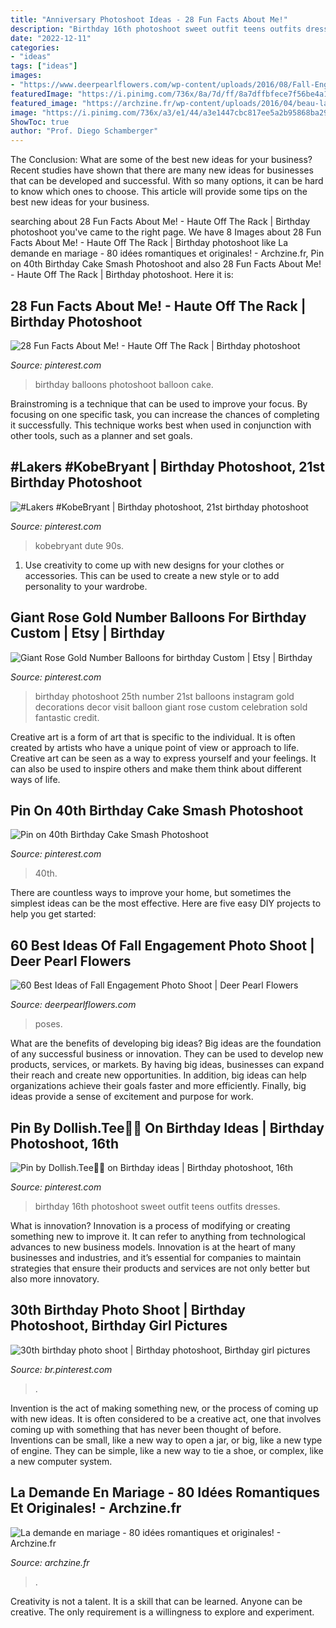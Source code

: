 ```yaml
---
title: "Anniversary Photoshoot Ideas - 28 Fun Facts About Me!"
description: "Birthday 16th photoshoot sweet outfit teens outfits dresses"
date: "2022-12-11"
categories:
- "ideas"
tags: ["ideas"]
images:
- "https://www.deerpearlflowers.com/wp-content/uploads/2016/08/Fall-Engagement-Photo-Shoot-and-Poses-Ideas-5.jpg"
featuredImage: "https://i.pinimg.com/736x/8a/7d/ff/8a7dffbfece7f56be4a195c0e8df1524.jpg"
featured_image: "https://archzine.fr/wp-content/uploads/2016/04/beau-lac-déclaration-amour-originale-proposition.jpg"
image: "https://i.pinimg.com/736x/a3/e1/44/a3e1447cbc817ee5a2b95868ba29c28f.jpg"
ShowToc: true
author: "Prof. Diego Schamberger"
---
```



The Conclusion: What are some of the best new ideas for your business?
Recent studies have shown that there are many new ideas for businesses that can be developed and successful. With so many options, it can be hard to know which ones to choose. This article will provide some tips on the best new ideas for your business.

	

		
searching about 28 Fun Facts About Me! - Haute Off The Rack | Birthday photoshoot you've came to the right page. We have 8 Images about 28 Fun Facts About Me! - Haute Off The Rack | Birthday photoshoot like La demande en mariage - 80 idées romantiques et originales! - Archzine.fr, Pin on 40th Birthday Cake Smash Photoshoot and also 28 Fun Facts About Me! - Haute Off The Rack | Birthday photoshoot. Here it is:
		
    
## 28 Fun Facts About Me! - Haute Off The Rack | Birthday Photoshoot

<img loading=lazy src="https://i.pinimg.com/736x/18/ce/0f/18ce0f90f7f925d4c1a1b86ca16df06a.jpg" onerror="this.onerror=null;this.src='https://tse4.mm.bing.net/th?id=OIP.3m3FVlYj8s9ve5Q8K9I4DAHaJy&amp;pid=15.1';" alt="28 Fun Facts About Me! - Haute Off The Rack | Birthday photoshoot">

_Source: pinterest.com_

>birthday balloons photoshoot balloon cake. 

	

Brainstroming is a technique that can be used to improve your focus. By focusing on one specific task, you can increase the chances of completing it successfully. This technique works best when used in conjunction with other tools, such as a planner and set goals.

    
## #Lakers #KobeBryant | Birthday Photoshoot, 21st Birthday Photoshoot

<img loading=lazy src="https://i.pinimg.com/originals/d6/a1/02/d6a10243abdbf7dd8f5ce0a7dabc2e1a.jpg" onerror="this.onerror=null;this.src='https://tse4.mm.bing.net/th?id=OIP.BHTsa1kyzf4UwRdKvatLNQHaLF&amp;pid=15.1';" alt="#Lakers #KobeBryant | Birthday photoshoot, 21st birthday photoshoot">

_Source: pinterest.com_

>kobebryant dute 90s. 

	

1. Use creativity to come up with new designs for your clothes or accessories. This can be used to create a new style or to add personality to your wardrobe.

    
## Giant Rose Gold Number Balloons For Birthday Custom | Etsy | Birthday

<img loading=lazy src="https://i.pinimg.com/736x/8a/7d/ff/8a7dffbfece7f56be4a195c0e8df1524.jpg" onerror="this.onerror=null;this.src='https://tse4.mm.bing.net/th?id=OIP.b1NBfMhVp7m-8x81kNTdHQHaI2&amp;pid=15.1';" alt="Giant Rose Gold Number Balloons for birthday Custom | Etsy | Birthday">

_Source: pinterest.com_

>birthday photoshoot 25th number 21st balloons instagram gold decorations decor visit balloon giant rose custom celebration sold fantastic credit. 

	

Creative art is a form of art that is specific to the individual. It is often created by artists who have a unique point of view or approach to life. Creative art can be seen as a way to express yourself and your feelings. It can also be used to inspire others and make them think about different ways of life.

    
## Pin On 40th Birthday Cake Smash Photoshoot

<img loading=lazy src="https://i.pinimg.com/736x/a3/e1/44/a3e1447cbc817ee5a2b95868ba29c28f.jpg" onerror="this.onerror=null;this.src='https://tse3.mm.bing.net/th?id=OIP.q1WVZOKzyyiiArET6qmvLgHaKX&amp;pid=15.1';" alt="Pin on 40th Birthday Cake Smash Photoshoot">

_Source: pinterest.com_

>40th. 

	

There are countless ways to improve your home, but sometimes the simplest ideas can be the most effective. Here are five easy DIY projects to help you get started: 

    
## 60 Best Ideas Of Fall Engagement Photo Shoot | Deer Pearl Flowers

<img loading=lazy src="https://www.deerpearlflowers.com/wp-content/uploads/2016/08/Fall-Engagement-Photo-Shoot-and-Poses-Ideas-5.jpg" onerror="this.onerror=null;this.src='https://tse1.mm.bing.net/th?id=OIP.-KfLF2lyHf0ZktWsyc-1hAHaLH&amp;pid=15.1';" alt="60 Best Ideas of Fall Engagement Photo Shoot | Deer Pearl Flowers">

_Source: deerpearlflowers.com_

>poses. 

	

What are the benefits of developing big ideas?
Big ideas are the foundation of any successful business or innovation. They can be used to develop new products, services, or markets. By having big ideas, businesses can expand their reach and create new opportunities. In addition, big ideas can help organizations achieve their goals faster and more efficiently. Finally, big ideas provide a sense of excitement and purpose for work.

    
## Pin By Dollish.Tee🦋🌺 On Birthday Ideas | Birthday Photoshoot, 16th

<img loading=lazy src="https://i.pinimg.com/736x/e7/9f/d4/e79fd4ffcc9bfa2257e342e3ec45cb12.jpg" onerror="this.onerror=null;this.src='https://tse1.mm.bing.net/th?id=OIP.9GFX5hVNFp97lANxU5JoMwHaLc&amp;pid=15.1';" alt="Pin by Dollish.Tee🦋🌺 on Birthday ideas | Birthday photoshoot, 16th">

_Source: pinterest.com_

>birthday 16th photoshoot sweet outfit teens outfits dresses. 

	

What is innovation?
Innovation is a process of modifying or creating something new to improve it. It can refer to anything from technological advances to new business models. Innovation is at the heart of many businesses and industries, and it’s essential for companies to maintain strategies that ensure their products and services are not only better but also more innovatory.

    
## 30th Birthday Photo Shoot | Birthday Photoshoot, Birthday Girl Pictures

<img loading=lazy src="https://i.pinimg.com/736x/13/c1/c0/13c1c0ffcff503b6d2b504f3e04ff478.jpg" onerror="this.onerror=null;this.src='https://tse2.mm.bing.net/th?id=OIP.Ni6nsvr61XXcdYdvfr4jjAHaJ3&amp;pid=15.1';" alt="30th birthday photo shoot | Birthday photoshoot, Birthday girl pictures">

_Source: br.pinterest.com_

>. 

	

Invention is the act of making something new, or the process of coming up with new ideas. It is often considered to be a creative act, one that involves coming up with something that has never been thought of before. Inventions can be small, like a new way to open a jar, or big, like a new type of engine. They can be simple, like a new way to tie a shoe, or complex, like a new computer system.

    
## La Demande En Mariage - 80 Idées Romantiques Et Originales! - Archzine.fr

<img loading=lazy src="https://archzine.fr/wp-content/uploads/2016/04/beau-lac-déclaration-amour-originale-proposition.jpg" onerror="this.onerror=null;this.src='https://tse3.mm.bing.net/th?id=OIP._0mmqi2eZW6JrGJ4WkelKwHaLH&amp;pid=15.1';" alt="La demande en mariage - 80 idées romantiques et originales! - Archzine.fr">

_Source: archzine.fr_

>. 

	

Creativity is not a talent. It is a skill that can be learned. Anyone can be creative. The only requirement is a willingness to explore and experiment.

